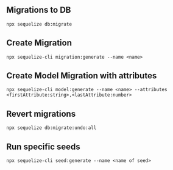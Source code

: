 ## Migrations to DB
`npx sequelize db:migrate`

## Create Migration
`npx sequelize-cli migration:generate --name <name>`

## Create Model Migration with attributes
`npx sequelize-cli model:generate --name <name> --attributes <firstAttribute:string>,<lastAttribute:number>`

## Revert migrations
`npx sequelize db:migrate:undo:all`

## Run specific seeds
`npx sequelize-cli seed:generate --name <name of seed>`